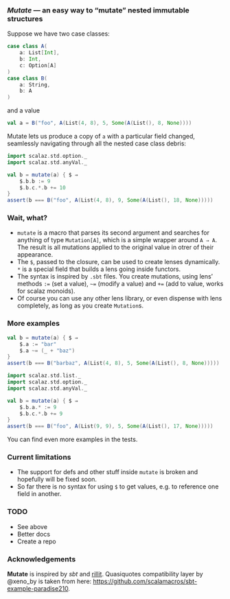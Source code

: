 ### *Mutate* — an easy way to “mutate” nested immutable structures

Suppose we have two case classes:
```scala
case class A(
    a: List[Int],
    b: Int,
    c: Option[A]
)
case class B(
    a: String,
    b: A
)
```
and a value
```scala
val a = B("foo", A(List(4, 8), 5, Some(A(List(), 8, None))))
```
Mutate lets us produce a copy of ```a``` with a particular field changed,
seamlessly navigating through all the nested case class debris:
```scala
import scalaz.std.option._
import scalaz.std.anyVal._

val b = mutate(a) { $ ⇒
    $.b.b := 9
    $.b.c.*.b += 10
}
assert(b === B("foo", A(List(4, 8), 9, Some(A(List(), 18, None)))))
```
### Wait, what?

* ```mutate``` is a macro that parses its second argument and searches for anything of type ```Mutation[A]```, which is
a simple wrapper around ```A ⇒ A```. The result is all mutations applied to the original value in otrer of their appearance.
* The ```$```, passed to the closure, can be used to create lenses dynamically. ```*``` is a special field that builds
a lens going inside functors.
* The syntax is inspired by ```.sbt``` files. You create mutations, using lens’ methods ```:=``` (set a value),
```~=``` (modify a value) and ```+=``` (add to value, works for scalaz monoids).
* Of course you can use any other lens library, or even dispense with lens completely, as long as you create ```Mutation```s.

### More examples
```scala
val b = mutate(a) { $ ⇒
    $.a := "bar"
    $.a ~= (_ + "baz")
}
assert(b === B("barbaz", A(List(4, 8), 5, Some(A(List(), 8, None)))))
```
```scala
import scalaz.std.list._
import scalaz.std.option._
import scalaz.std.anyVal._

val b = mutate(a) { $ ⇒
    $.b.a.* := 9
    $.b.c.*.b += 9
}
assert(b === B("foo", A(List(9, 9), 5, Some(A(List(), 17, None)))))
```
You can find even more examples in the tests.

### Current limitations

* The support for defs and other stuff inside ```mutate``` is broken and hopefully will be fixed soon.
* So far there is no syntax for using ```$``` to get values, e.g. to reference one field in another.

### TODO

* See above
* Better docs
* Create a repo

### Acknowledgements

**Mutate** is inspired by *sbt* and [rillit](https://github.com/akisaarinen/rillit). Quasiquotes compatibility layer
by @xeno_by is taken from here: https://github.com/scalamacros/sbt-example-paradise210.
